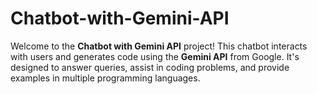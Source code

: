 # Chatbot-with-Gemini-API
Welcome to the **Chatbot with Gemini API** project! This chatbot interacts with users and generates code using the **Gemini API** from Google. It's designed to answer queries, assist in coding problems, and provide examples in multiple programming languages. 
